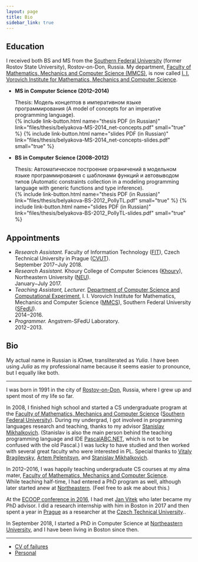 ```yaml
---
layout: page
title: Bio
sidebar_link: true
---
```


## Education

I received both BS and MS from the [Southern Federal University](http://sfedu.ru/international/) (former Rostov State University), Rostov-on-Don, Russia.
My department, [Faculty of Mathematics, Mechanics and Computer Science (MMCS)](http://mmcs.sfedu.ru/), is now called [I. I. Vorovich Institute for Mathematics, Mechanics and Computer Science](http://mmcs.sfedu.ru/).

* **MS in Computer Science (2012–2014)**
  
  Thesis: Модель концептов в императивном языке программирования (A model of concepts for an imperative programming language).  
  {% include link-button.html name="thesis PDF (in Russian)" link="files/thesis/belyakova-MS-2014_net-concepts.pdf" small="true" %}
  {% include link-button.html name="slides PDF (in Russian)" link="files/thesis/belyakova-MS-2014_net-concepts-slides.pdf" small="true" %}

* **BS in Computer Science (2008–2012)**
  
  Thesis: Автоматическое построение ограничений в модельном языке программирования с шаблонами функций и автовыводом типов (Automatic constraints collection in a modeling programming language with generic functions and type inference).  
  {% include link-button.html name="thesis PDF (in Russian)" link="files/thesis/belyakova-BS-2012_PollyTL.pdf" small="true" %}
  {% include link-button.html name="slides PDF (in Russian)" link="files/thesis/belyakova-BS-2012_PollyTL-slides.pdf" small="true" %}

## Appointments

* *Research Assistant.*
  Faculty of Information Technology ([FIT](https://www.fit.cvut.cz/en)), 
  Czech Technical University in Prague ([CVUT](https://www.cvut.cz/en)).  
  September 2017−July 2018.
* *Research Assistant.*
  Khoury College of Computer Sciences ([Khoury](http://www.ccis.northeastern.edu/)), 
  Northeastern University ([NEU](http://www.northeastern.edu/)).  
  January−July 2017.
* *Teaching Assistant, Lecturer.* 
  [Department of Computer Science and Computational Experiment](http://sfedu.ru/www/rsu$elements$.info?p_es_id=2001100000000), 
  I. I. Vorovich Institute for Mathematics, Mechanics and Computer Science ([MMCS](http://mmcs.sfedu.ru/)),
  Southern Federal University ([SFedU](http://sfedu.ru/international/)).  
  2014−2016.
* *Programmer.* Angstrem-SFedU Laboratory.  
  2012−2013.

## Bio

My actual name in Russian is _Юлия_, transliterated as _Yulia_.
I have been using _Julia_ as my professional name because
it seems easier to pronounce, but I equally like both.

---

I was born in 1991 in the city of [Rostov-on-Don](https://en.wikipedia.org/wiki/Rostov-on-Don), Russia, where I grew up and spent most of my life so far.

In 2008, I finished high school and started a CS undergraduate program at the
[Faculty of Mathematics, Mechanics and Computer Science](http://mmcs.sfedu.ru/)
([Southern Federal University](http://sfedu.ru/international/)).
During my undergrad, I got involved in programming languages research
and teaching, thanks to my advisor
[Stanislav Mikhalkovich]({{site.people.ssm}}).
(Stanislav is also the main person behind the teaching programming language
and IDE [PascalABC.NET](http://pascalabc.net/en/),
which is not to be confused with the old Pascal.)
I was lucky to have studied and then worked with several great faculty
who were interested in PL. Special thanks to
[Vitaly Bragilevsky]({{site.people.vitaly}}),
[Artem Pelenitsyn]({{site.people.artem}}),
and [Stanislav Mikhalkovich]({{site.people.ssm}}).

In 2012–2016, I was happily teaching undergraduate CS courses at my alma mater,
[Faculty of Mathematics, Mechanics and Computer Science](http://mmcs.sfedu.ru/).  
While teaching half-time, I had entered a PhD program as well, although
later started anew at [Northeastern](https://www.northeastern.edu/).
(Feel free to ask me about this.)

At the [ECOOP conference in 2016](https://2016.ecoop.org/), I had met
[Jan Vitek]({{site.people.jan}}) who later became my PhD advisor.
I did a research internship with him in Boston in 2017 and then spent a year in
[Prague](https://en.wikipedia.org/wiki/Prague) as a researcher at the
[Czech Technical University](https://www.cvut.cz/en)..

In September 2018, I started a PhD in Computer Science
at [Northeastern University](http://www.northeastern.edu/),
and I have been living in Boston since then.

---

* [CV of failures](failures)
* [Personal](personal)